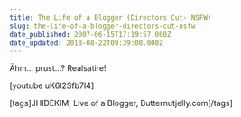 ```yaml
---
title: The Life of a Blogger (Directors Cut- NSFW)
slug: the-life-of-a-blogger-directors-cut-nsfw
date_published: 2007-06-15T17:19:57.000Z
date_updated: 2018-08-22T09:39:08.000Z
---
```


Ähm... prust...? Realsatire!

[youtube uK6l2Sfb7I4]

[tags]JHIDEKIM, Live of a Blogger, Butternutjelly.com[/tags]
